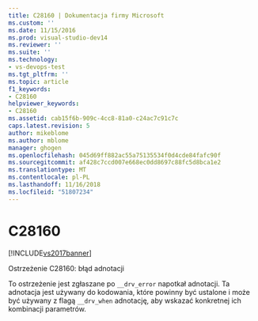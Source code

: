 ```yaml
---
title: C28160 | Dokumentacja firmy Microsoft
ms.custom: ''
ms.date: 11/15/2016
ms.prod: visual-studio-dev14
ms.reviewer: ''
ms.suite: ''
ms.technology:
- vs-devops-test
ms.tgt_pltfrm: ''
ms.topic: article
f1_keywords:
- C28160
helpviewer_keywords:
- C28160
ms.assetid: cab15f6b-909c-4cc8-81a0-c24ac7c91c7c
caps.latest.revision: 5
author: mikeblome
ms.author: mblome
manager: ghogen
ms.openlocfilehash: 045d69ff882ac55a75135534f0d4cde84fafc90f
ms.sourcegitcommit: af428c7ccd007e668ec0dd8697c88fc5d8bca1e2
ms.translationtype: MT
ms.contentlocale: pl-PL
ms.lasthandoff: 11/16/2018
ms.locfileid: "51807234"
---
```

# <a name="c28160"></a>C28160
[!INCLUDE[vs2017banner](../includes/vs2017banner.md)]

Ostrzeżenie C28160: błąd adnotacji  
  
 To ostrzeżenie jest zgłaszane po `__drv_error` napotkał adnotacji. Ta adnotacja jest używany do kodowania, które powinny być ustalone i może być używany z flagą `__drv_when` adnotację, aby wskazać konkretnej ich kombinacji parametrów.



